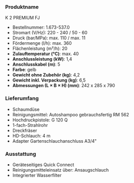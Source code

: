 ### Produktname
K 2 PREMIUM FJ
- Bestellnummer: 1.673-537.0 
- Stromart (V/Hz): 220 - 240 / 50 - 60
- Druck (bar/MPa): max. 110 / max. 11
- Fördermenge (l/h): max. 360
- Flächenleistung (m²/h): 20 
- **Zulauftemperatur (°C)**: max. 40
- **Anschlussleistung (kW)**: 1,4
- **Anschlusskabel (m)**: 5
- **Farbe**: gelb
- **Gewicht ohne Zubehör (kg)**: 4,2
- **Gewicht inkl. Verpackung (kg)**: 6,5
- **Abmessungen (L × B × H) (mm)**: 242 x 285 x 790 
### Lieferumfang

- Schaumdüse
- Reinigungsmittel: Autoshampoo gebrauchsfertig RM 562
- Hochdruckpistole: G 120 Q
- 1-fach-Strahlrohr
- Dreckfräser
- HD-Schlauch: 4 m
- Adapter Gartenschlauchanschluss A3/4" 

### Ausstattung

- Geräteseitiges Quick Connect
- Reinigungsmittel­einsatz über: Ansaugschlauch
- Integrierter Wasserfilter
